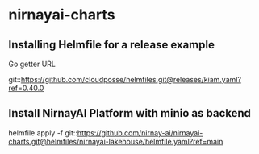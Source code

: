 # nirnayai-charts

## Installing Helmfile for a release example
Go getter URL 

git::https://github.com/cloudposse/helmfiles.git@releases/kiam.yaml?ref=0.40.0


## Install NirnayAI Platform with minio as backend 

helmfile apply -f git::https://github.com/nirnay-ai/nirnayai-charts.git@helmfiles/nirnayai-lakehouse/helmfile.yaml?ref=main


